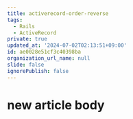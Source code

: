 ```yaml
---
title: activerecord-order-reverse
tags:
  - Rails
  - ActiveRecord
private: true
updated_at: '2024-07-02T02:13:51+09:00'
id: ae0028e51cf3c40398ba
organization_url_name: null
slide: false
ignorePublish: false
---
```

# new article body
